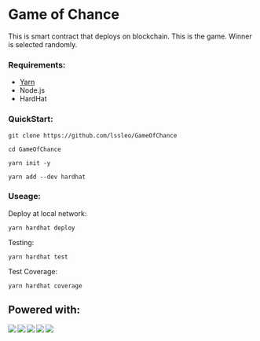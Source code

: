 # Game of Chance

This is smart contract that deploys on blockchain. This is the game. Winner is selected randomly.

### Requirements:

*  [Yarn](https://yarnpkg.com/getting-started/install)
*   Node.js
*   HardHat

### QuickStart:

```
git clone https://github.com/lssleo/GameOfChance
```
```
cd GameOfChance
```
```
yarn init -y
```
```
yarn add --dev hardhat
```

### Useage:

Deploy at local network:

```
yarn hardhat deploy
```

Testing:

```
yarn hardhat test
```

Test Coverage:

```
yarn hardhat coverage
```

## Powered with:

<img align="left" src="https://img.shields.io/badge/Solidity-e6e6e6?style=for-the-badge&logo=solidity&logoColor=black" />
<img align="left" src="https://img.shields.io/badge/Ethereum-3C3C3D?style=for-the-badge&logo=Ethereum&logoColor=white" />
<img align="center" src="https://img.shields.io/badge/chainlink-375BD2?style=for-the-badge&logo=chainlink&logoColor=white" />
<img align="left" src="https://img.shields.io/badge/hardhat-000000?style=for-the-badge" />
<img align="left" src="https://img.shields.io/badge/Javascript-9cf?style=for-the-badge&" />
